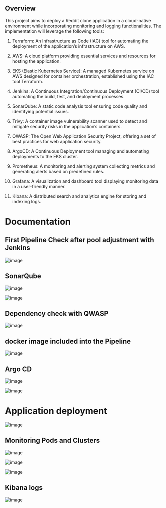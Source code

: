 ## Overview


This project aims to deploy a Reddit clone application in a cloud-native environment while incorporating monitoring and logging functionalities. The implementation will leverage the following tools:

1. Terraform: An Infrastructure as Code (IAC) tool for automating the deployment of the application’s infrastructure on AWS. 

2. AWS: A cloud platform providing essential services and resources for hosting the application.

3. EKS (Elastic Kubernetes Service): A managed Kubernetes service on AWS designed for container orchestration, established using the IAC tool Terraform.

4. Jenkins: A Continuous Integration/Continuous Deployment (CI/CD) tool automating the build, test, and deployment processes.

5. SonarQube: A static code analysis tool ensuring code quality and identifying potential issues.

6. Trivy: A container image vulnerability scanner used to detect and mitigate security risks in the application’s containers.

7. OWASP: The Open Web Application Security Project, offering a set of best practices for web application security.

8. ArgoCD: A Continuous Deployment tool managing and automating deployments to the EKS cluster.

9. Prometheus: A monitoring and alerting system collecting metrics and generating alerts based on predefined rules.

10. Grafana: A visualization and dashboard tool displaying monitoring data in a user-friendly manner.

11. Kibana: A distributed search and analytics engine for storing and indexing logs.

# Documentation
 ## First Pipeline Check after pool adjustment with Jenkins
![image](https://github.com/Tim275/Reddit-Clone-app/assets/117520669/2abb2d95-1e75-4706-bdb1-856155c3635b)

## SonarQube

![image](https://github.com/Tim275/Reddit-Clone-app/assets/117520669/27efec43-743b-4ba0-be9c-be652d3439f3)

![image](https://github.com/Tim275/Reddit-Clone-app/assets/117520669/4d5453a0-cdf2-4fa8-990d-4a7d171733f6)

## Dependency check with QWASP
![image](https://github.com/Tim275/Reddit-Clone-app/assets/117520669/807e9dbb-627a-4724-ae27-1f612fc03238)

## docker image included into the Pipeline
![image](https://github.com/Tim275/Reddit-Clone-app/assets/117520669/93718570-1dc9-4f21-820c-f506eca6b1a8)


## Argo CD

![image](https://github.com/Tim275/Reddit-Clone-app/assets/117520669/bf6fc73c-9593-4c7f-bee6-a3ff84b37b3e)

![image](https://github.com/Tim275/Reddit-Clone-app/assets/117520669/327dbefe-6510-4b48-986a-73c19b67d72f)


# Application deployment
![image](https://github.com/Tim275/Reddit-Clone-app/assets/117520669/9720bbfa-9370-4936-b3fa-e190dbd2cb36)






## Monitoring Pods and Clusters
![image](https://github.com/Tim275/Reddit-Clone-app/assets/117520669/e4ce0c66-7e24-4567-ac2a-002b98fb2615)

![image](https://github.com/Tim275/Reddit-Clone-app/assets/117520669/5662bc18-46f0-4fe4-9eb8-06b4a1a65a74)

![image](https://github.com/Tim275/Reddit-Clone-app/assets/117520669/1f10b94a-fc64-403f-8a62-fdd8d7dcb796)

## Kibana logs

![image](https://github.com/Tim275/Reddit-Clone-app/assets/117520669/4bf1017a-58c9-4144-98f1-dca8fd5fdc5f)
